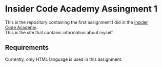 # Insider Code Academy Assingment 1
This is the repository containing the first assignment I did in the [Insider Code Academy](https://useinsider.com/code-academy/).  
This is the site that contains information about myself.

## Requirements
Currently, only HTML language is used in this assignment.
